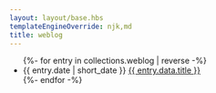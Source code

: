 ```yaml
---
layout: layout/base.hbs
templateEngineOverride: njk,md
title: weblog
---
```

<ul class="">
{%- for entry in collections.weblog | reverse -%}
    <li class="">
        <span class="text-center w-3/12 text-gray-600 text-xs inline-block">{{ entry.date | short_date }}</span>
        <span class="align-top w-8/12 inline-block"><a href="{{ entry.url }}" class="text-xl border-b border-gray-500 text-blue-600">{{ entry.data.title }}</a></span>
    </li>
{%- endfor -%}
</ul>
